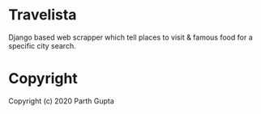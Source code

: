 # Travelista
Django based web scrapper which tell places to visit &amp; famous food for a specific city search.

# Copyright
Copyright (c) 2020 Parth Gupta
